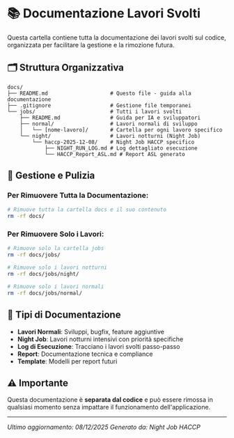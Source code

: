 # 📚 Documentazione Lavori Svolti

Questa cartella contiene tutta la documentazione dei lavori svolti sul codice, organizzata per facilitare la gestione e la rimozione futura.

## 🗂️ Struttura Organizzativa

```
docs/
├── README.md                    # Questo file - guida alla documentazione
├── .gitignore                   # Gestione file temporanei
└── jobs/                        # Tutti i lavori svolti
    ├── README.md                # Guida per IA e sviluppatori
    ├── normal/                  # Lavori normali di sviluppo
    │   └── [nome-lavoro]/       # Cartella per ogni lavoro specifico
    └── night/                   # Lavori notturni (Night Job)
        └── haccp-2025-12-08/    # Night Job HACCP specifico
            ├── NIGHT_RUN_LOG.md # Log dettagliato esecuzione
            └── HACCP_Report_ASL.md # Report ASL generato
```

## 🧹 Gestione e Pulizia

### Per Rimuovere Tutta la Documentazione:
```bash
# Rimuove tutta la cartella docs e il suo contenuto
rm -rf docs/
```

### Per Rimuovere Solo i Lavori:
```bash
# Rimuove solo la cartella jobs
rm -rf docs/jobs/

# Rimuove solo i lavori notturni
rm -rf docs/jobs/night/

# Rimuove solo i lavori normali
rm -rf docs/jobs/normal/
```

## 📝 Tipi di Documentazione

- **Lavori Normali**: Sviluppi, bugfix, feature aggiuntive
- **Night Job**: Lavori notturni intensivi con priorità specifiche
- **Log di Esecuzione**: Tracciano i lavori svolti passo-passo
- **Report**: Documentazione tecnica e compliance
- **Template**: Modelli per report futuri

## ⚠️ Importante

Questa documentazione è **separata dal codice** e può essere rimossa in qualsiasi momento senza impattare il funzionamento dell'applicazione.

---

*Ultimo aggiornamento: 08/12/2025*
*Generato da: Night Job HACCP*
